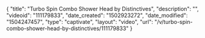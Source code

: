 {
    "title": "Turbo Spin Combo Shower Head by Distinctives",
    "description": "",
    "videoid": "111179833",
    "date_created": "1502923272",
    "date_modified": "1504247457",
    "type": "captivate",
    "layout": "video",
    "url": "\/v\/turbo-spin-combo-shower-head-by-distinctives\/111179833"
}